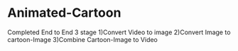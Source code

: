 # Animated-Cartoon
Completed End to End
3 stage
1)Convert Video to image
2)Convert Image to cartoon-Image
3)Combine Cartoon-Image to Video

